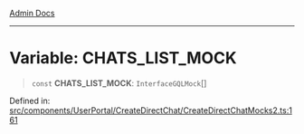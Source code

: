 [Admin Docs](/)

***

# Variable: CHATS\_LIST\_MOCK

> `const` **CHATS\_LIST\_MOCK**: `InterfaceGQLMock`[]

Defined in: [src/components/UserPortal/CreateDirectChat/CreateDirectChatMocks2.ts:161](https://github.com/PalisadoesFoundation/talawa-admin/blob/main/src/components/UserPortal/CreateDirectChat/CreateDirectChatMocks2.ts#L161)
